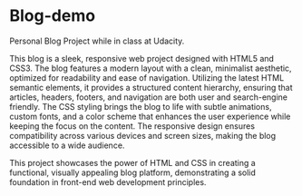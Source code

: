 # Blog-demo
Personal Blog Project while in class at Udacity. 

This blog is a sleek, responsive web project designed with HTML5 and CSS3. The blog features a modern layout with a clean, minimalist aesthetic, optimized for readability and ease of navigation. Utilizing the latest HTML semantic elements, it provides a structured content hierarchy, ensuring that articles, headers, footers, and navigation are both user and search-engine friendly. The CSS styling brings the blog to life with subtle animations, custom fonts, and a color scheme that enhances the user experience while keeping the focus on the content. The responsive design ensures compatibility across various devices and screen sizes, making the blog accessible to a wide audience.

This project showcases the power of HTML and CSS in creating a functional, visually appealing blog platform, demonstrating a solid foundation in front-end web development principles.
